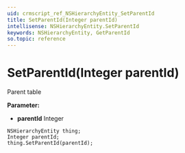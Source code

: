 ```yaml
---
uid: crmscript_ref_NSHierarchyEntity_SetParentId
title: SetParentId(Integer parentId)
intellisense: NSHierarchyEntity.SetParentId
keywords: NSHierarchyEntity, GetParentId
so.topic: reference
---
```


# SetParentId(Integer parentId)

Parent table

**Parameter:** 
 - **parentId** Integer

```crmscript
NSHierarchyEntity thing;
Integer parentId;
thing.SetParentId(parentId);
```

